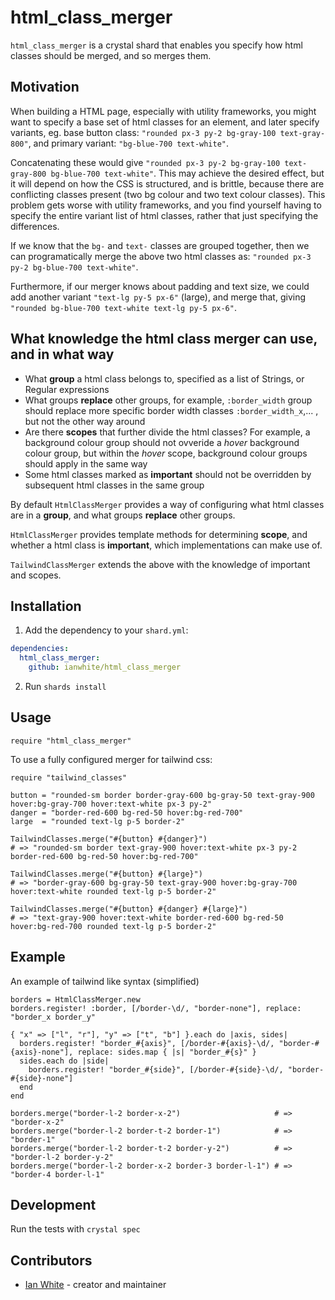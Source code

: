 # html_class_merger

`html_class_merger` is a crystal shard that enables you specify how html classes should be merged, and so merges them.

## Motivation

When building a HTML page, especially with utility frameworks, you might want to specify a base set of html classes
for an element, and later specify variants, eg. base button class: `"rounded px-3 py-2 bg-gray-100 text-gray-800"`, and primary variant: `"bg-blue-700 text-white"`.

Concatenating these would give `"rounded px-3 py-2 bg-gray-100 text-gray-800 bg-blue-700 text-white"`.  This may achieve the desired effect, but it will depend on how the CSS is structured, and is brittle, because there are conflicting classes present (two bg colour and two text colour classes).  This problem gets worse with utility frameworks, and you find yourself having to specify the entire variant list of html classes, rather that just specifying the differences.

If we know that the `bg-` and `text-` classes are grouped together, then we can programatically merge the above two html classes as: `"rounded px-3 py-2 bg-blue-700 text-white"`.

Furthermore, if our merger knows about padding and text size, we could add another variant `"text-lg py-5 px-6"` (large), and merge that, giving `"rounded bg-blue-700 text-white text-lg py-5 px-6"`.

## What knowledge the html class merger can use, and in what way

- What **group** a html class belongs to, specified as a list of Strings, or Regular expressions
- What groups **replace** other groups, for example, `:border_width` group should replace more specific border width classes `:border_width_x`,... , but not the other way around
- Are there **scopes** that further divide the html classes? For example, a background colour group should not ovveride a *hover* background colour group, but within the *hover* scope, background colour groups should apply in the same way
- Some html classes marked as **important** should not be overridden by subsequent html classes in the same group

By default `HtmlClassMerger` provides a way of configuring what html classes are in a **group**, and what groups **replace** other groups.

`HtmlClassMerger` provides template methods for determining **scope**, and whether a html class is **important**, which implementations can make use of.

`TailwindClassMerger` extends the above with the knowledge of important and scopes.

## Installation

1. Add the dependency to your `shard.yml`:

```yaml
dependencies:
  html_class_merger:
    github: ianwhite/html_class_merger
```

2. Run `shards install`

## Usage

```crystal
require "html_class_merger"
```

To use a fully configured merger for tailwind css:

```crystal
require "tailwind_classes"

button = "rounded-sm border border-gray-600 bg-gray-50 text-gray-900 hover:bg-gray-700 hover:text-white px-3 py-2"
danger = "border-red-600 bg-red-50 hover:bg-red-700"
large  = "rounded text-lg p-5 border-2"

TailwindClasses.merge("#{button} #{danger}")
# => "rounded-sm border text-gray-900 hover:text-white px-3 py-2 border-red-600 bg-red-50 hover:bg-red-700"

TailwindClasses.merge("#{button} #{large}")
# => "border-gray-600 bg-gray-50 text-gray-900 hover:bg-gray-700 hover:text-white rounded text-lg p-5 border-2"

TailwindClasses.merge("#{button} #{danger} #{large}")
# => "text-gray-900 hover:text-white border-red-600 bg-red-50 hover:bg-red-700 rounded text-lg p-5 border-2"
```

## Example

An example of tailwind like syntax (simplified)

```crystal
borders = HtmlClassMerger.new
borders.register! :border, [/border-\d/, "border-none"], replace: "border_x border_y"

{ "x" => ["l", "r"], "y" => ["t", "b"] }.each do |axis, sides|
  borders.register! "border_#{axis}", [/border-#{axis}-\d/, "border-#{axis}-none"], replace: sides.map { |s| "border_#{s}" }
  sides.each do |side|
    borders.register! "border_#{side}", [/border-#{side}-\d/, "border-#{side}-none"]
  end
end

borders.merge("border-l-2 border-x-2")                     # => "border-x-2"
borders.merge("border-l-2 border-t-2 border-1")            # => "border-1"
borders.merge("border-l-2 border-t-2 border-y-2")          # => "border-l-2 border-y-2"
borders.merge("border-l-2 border-x-2 border-3 border-l-1") # => "border-4 border-l-1"
```

## Development

Run the tests with `crystal spec`

## Contributors

- [Ian White](https://github.com/ianwhite) - creator and maintainer
